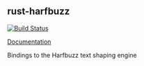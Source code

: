 ## rust-harfbuzz

[![Build Status](https://travis-ci.org/servo/rust-harfbuzz.svg)](https://travis-ci.org/servo/rust-harfbuzz)

[Documentation](http://doc.servo.org/harfbuzz-sys/)

Bindings to the Harfbuzz text shaping engine
